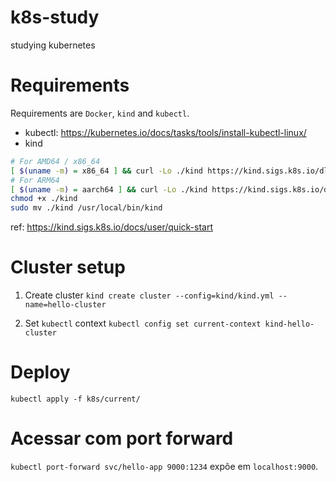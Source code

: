 # k8s-study
studying kubernetes

# Requirements
Requirements are `Docker`, `kind` and `kubectl`.
- kubectl: https://kubernetes.io/docs/tasks/tools/install-kubectl-linux/
- kind
```bash
# For AMD64 / x86_64
[ $(uname -m) = x86_64 ] && curl -Lo ./kind https://kind.sigs.k8s.io/dl/v0.20.0/kind-linux-amd64
# For ARM64
[ $(uname -m) = aarch64 ] && curl -Lo ./kind https://kind.sigs.k8s.io/dl/v0.20.0/kind-linux-arm64
chmod +x ./kind
sudo mv ./kind /usr/local/bin/kind
```

ref: https://kind.sigs.k8s.io/docs/user/quick-start


# Cluster setup
1. Create cluster
`kind create cluster --config=kind/kind.yml --name=hello-cluster`

2. Set `kubectl` context
`kubectl config set current-context kind-hello-cluster`

# Deploy
`kubectl apply -f k8s/current/`

# Acessar com port forward
`kubectl port-forward svc/hello-app 9000:1234` expõe em `localhost:9000`.
